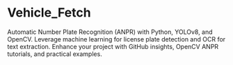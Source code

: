 # Vehicle_Fetch
Automatic Number Plate Recognition (ANPR) with Python, YOLOv8, and OpenCV. Leverage machine learning for license plate detection and OCR for text extraction. Enhance your project with GitHub insights, OpenCV ANPR tutorials, and practical examples.
